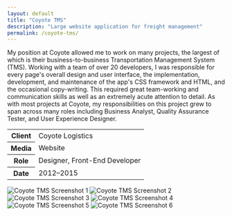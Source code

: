 ```yaml
---
layout: default
title: "Coyote TMS"
description: "Large website application for freight management"
permalink: /coyote-tms/
---
```


<section class="grid grid-item-12/12">
	<div class="grid-item-12/12 grid-item-7/12@md">
		<p>My position at Coyote allowed me to work on many projects, the largest of which is their business-to-business Transportation Management System (TMS). Working with a team of over 20 developers, I was responsible for every page's overall design and user interface, the implementation, development, and maintenance of the app's CSS framework and HTML, and the occasional copy-writing. This required great team-working and communication skills as well as an extremely acute attention to detail. As with most projects at Coyote, my responsibilities on this project grew to span across many roles including Business Analyst, Quality Assurance Tester, and User Experience Designer.</p>
	</div>
	<aside class="project-meta grid-item-12/12 grid-item-5/12@md">
		<table>
			<tbody>
				<tr>
					<th>Client</th>
					<td>Coyote Logistics</td>
				</tr>
				<tr>
					<th>Media</th>
					<td>Website</td>
				</tr>
				<tr>
					<th>Role</th>
					<td>Designer, Front-End Developer</td>
				</tr>
				<tr>
					<th>Date</th>
					<td>2012–2015</td>
				</tr>
			</tbody>
		</table>
	</aside>
</section>
<section class="grid grid-item-12/12">
		<img class="grid-item-12/12 grid-item-6/12@md" src="//jessetrippe-cdn-173419.appspot.com/portfolio/coyote-tms-1.png" alt="Coyote TMS Screenshot 1">
		<img class="grid-item-12/12 grid-item-6/12@md" src="//jessetrippe-cdn-173419.appspot.com/portfolio/coyote-tms-2.png" alt="Coyote TMS Screenshot 2">
		<img class="grid-item-12/12 grid-item-6/12@md" src="//jessetrippe-cdn-173419.appspot.com/portfolio/coyote-tms-3.png" alt="Coyote TMS Screenshot 3">
		<img class="grid-item-12/12 grid-item-6/12@md" src="//jessetrippe-cdn-173419.appspot.com/portfolio/coyote-tms-4.png" alt="Coyote TMS Screenshot 4">
		<img class="grid-item-12/12 grid-item-6/12@md" src="//jessetrippe-cdn-173419.appspot.com/portfolio/coyote-tms-5.png" alt="Coyote TMS Screenshot 5">
		<img class="grid-item-12/12 grid-item-6/12@md" src="//jessetrippe-cdn-173419.appspot.com/portfolio/coyote-tms-6.png" alt="Coyote TMS Screenshot 6">
</section>

